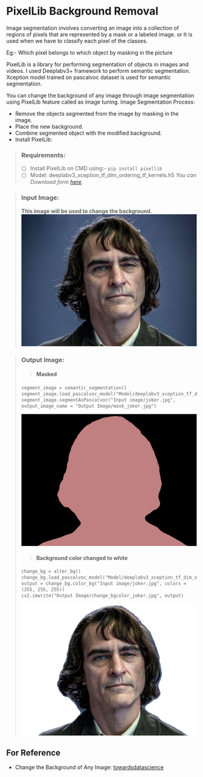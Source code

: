 # PixelLib Background Removal

Image segmentation involves converting an image into a collection of regions of pixels that are represented by a mask or a labeled image. or It is used when we have to classify each pixel of the classes.

Eg:- Which pixel belongs to which object by masking in the picture

PixelLib is a library for performing segmentation of objects in images and videos.
I used Deeplabv3+ framework to perform semantic segmentation. Xception model trained on pascalvoc dataset is used for semantic segmentation.

You can change the background of any image through image segmentation using PixelLib feature called as image tuning.
Image Segmentation Process:
* Remove the objects segmented from the image by masking in the image.
* Place the new background.
* Combine segmented object with the modified background.
* Install PixelLib:
 > ### Requirements:
> * [ ] Install PixelLib on CMD using:- `pip install pixellib`
 >* [ ] Model: deeplabv3_xception_tf_dim_ordering_tf_kernels.h5
*You can Download form [here](https://github.com/ayoolaolafenwa/PixelLib/releases/download/1.1/deeplabv3_xception_tf_dim_ordering_tf_kernels.h5).*





>### Input Image: 
>**This image will be used to change the background.**
![joker.jpg](https://raw.githubusercontent.com/rohan300557/Pixellib-Background_Removal/main/Input%20image/joker.jpg?token=AOPFY3Z6VCXE67UOVPF3KELAYO2SM)

>### Output Image: 
>
>> #### Masked
>```python: 
>segment_image = semantic_segmentation()
>segment_image.load_pascalvoc_model("Model/deeplabv3_xception_tf_dim_ordering_tf_kernels.h5")
>segment_image.segmentAsPascalvoc("Input image/joker.jpg", output_image_name = "Output Image/mask_joker.jpg")
>````
 >![mask_joker.jpg](https://raw.githubusercontent.com/rohan300557/Pixellib-Background_Removal/main/Output%20Image/mask_joker.jpg?token=AOPFY37PHG5M76HUHTK355DAYO2CC)
>> #### Background color changed to white 
>```python:
>change_bg = alter_bg()
>change_bg.load_pascalvoc_model("Model/deeplabv3_xception_tf_dim_ordering_tf_kernels.h5")
>output = change_bg.color_bg("Input image/joker.jpg", colors =  (255, 255, 255))
>cv2.imwrite("Output Image/change_bgcolor_joker.jpg", output)
>```
>![mask_joker.jpg](https://raw.githubusercontent.com/rohan300557/Pixellib-Background_Removal/main/Output%20Image/change_bgcolor_joker.jpg?token=AOPFY33TRD4EMQHMWV7DIH3AYO2ME)

## For Reference 
 * Change the Background of Any Image: [towardsdatascience](https://towardsdatascience.com/change-the-background-of-any-image-with-5-lines-of-code-23a0ef10ce9a)
 
